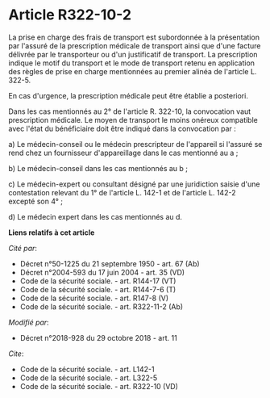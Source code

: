 # Article R322-10-2

La prise en charge des frais de transport est subordonnée à la présentation par l'assuré de la prescription médicale de
transport ainsi que d'une facture délivrée par le transporteur ou d'un justificatif de transport. La prescription indique le
motif du transport et le mode de transport retenu en application des règles de prise en charge mentionnées au premier alinéa
de l'article L. 322-5. 

En cas d'urgence, la prescription médicale peut être établie a posteriori. 

Dans les cas mentionnés au 2° de l'article R. 322-10, la convocation vaut prescription médicale. Le moyen de transport le
moins onéreux compatible avec l'état du bénéficiaire doit être indiqué dans la convocation par : 

a) Le médecin-conseil ou le médecin prescripteur de l'appareil si l'assuré se rend chez un fournisseur d'appareillage dans le
cas mentionné au a ; 

b) Le médecin-conseil dans les cas mentionnés au b ; 

c) Le médecin-expert ou consultant désigné par une juridiction saisie d'une contestation relevant du 1° de l'article L. 142-1
et de l'article L. 142-2 excepté son 4° ; 

d) Le médecin expert dans les cas mentionnés au d.

**Liens relatifs à cet article**

_Cité par_:

  - Décret n°50-1225 du 21 septembre 1950 - art. 67 (Ab)
  - Décret n°2004-593 du 17 juin 2004 - art. 35 (VD)
  - Code de la sécurité sociale. - art. R144-17 (VT)
  - Code de la sécurité sociale. - art. R144-7-6 (T)
  - Code de la sécurité sociale. - art. R147-8 (V)
  - Code de la sécurité sociale. - art. R322-11-2 (Ab)

_Modifié par_:

  - Décret n°2018-928 du 29 octobre 2018 - art. 11

_Cite_:

  - Code de la sécurité sociale. - art. L142-1
  - Code de la sécurité sociale. - art. L322-5
  - Code de la sécurité sociale. - art. R322-10 (VD)
